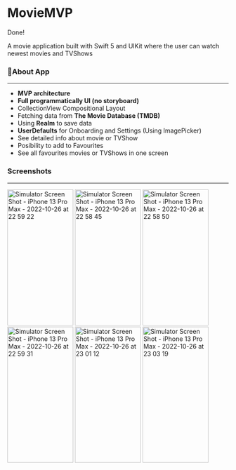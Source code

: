 # MovieMVP

Done!

A movie application built with Swift 5 and UIKit where the user can watch newest movies and TVShows

 <h3>📱About App</h3> 
 
 ---
 - **MVP architecture**
 - **Full programmatically UI (no storyboard)**
 - CollectionView Compositional Layout
 - Fetching data from  **The Movie Database (TMDB)**
 - Using **Realm** to save data
 - **UserDefaults** for Onboarding and Settings (Using ImagePicker)
 - See detailed info about movie or TVShow
 - Posibility to add to Favourites
 - See all favourites movies or TVShows in one screen
 
  <h3>Screenshots</h3> 
  
  ---
  <p>   
  
<img width="150" height="310" alt="Simulator Screen Shot - iPhone 13 Pro Max - 2022-10-26 at 22 59 22" src="https://user-images.githubusercontent.com/104596263/198125347-68890ef4-676c-444b-bea9-46df3403ebf9.png">
<img width="150" height="310" alt="Simulator Screen Shot - iPhone 13 Pro Max - 2022-10-26 at 22 58 45" src="https://user-images.githubusercontent.com/104596263/198125451-b7527b49-3f7e-4e3d-8909-58a5606a7aef.png">
<img width="150" height="310" alt="Simulator Screen Shot - iPhone 13 Pro Max - 2022-10-26 at 22 58 50" src="https://user-images.githubusercontent.com/104596263/198125459-aa11bac8-7613-4f1e-8391-e2be808e4ba8.png">
<img width="150" height="310" alt="Simulator Screen Shot - iPhone 13 Pro Max - 2022-10-26 at 22 59 31" src="https://user-images.githubusercontent.com/104596263/198125484-49f5a92a-ccda-4403-ac7d-785bea1afd1b.png">
<img width="150" height="310" alt="Simulator Screen Shot - iPhone 13 Pro Max - 2022-10-26 at 23 01 12" src="https://user-images.githubusercontent.com/104596263/198125541-2b6653cb-dded-47eb-8b93-7a3a832c9ea4.png">
<img width="150" height="310" alt="Simulator Screen Shot - iPhone 13 Pro Max - 2022-10-26 at 23 03 19" src="https://user-images.githubusercontent.com/104596263/198125673-17668df2-894e-4d9e-bed5-11e880137e80.png">

<p>

 
 
